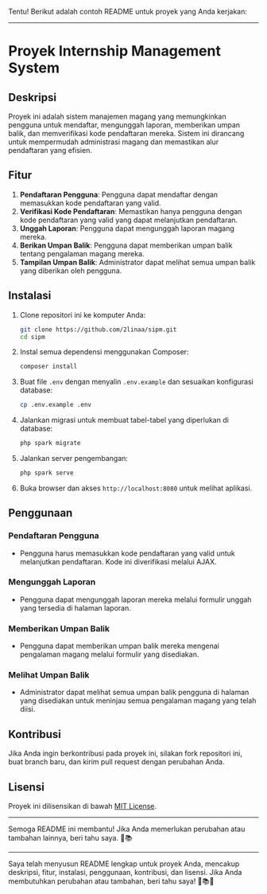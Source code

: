 Tentu! Berikut adalah contoh README untuk proyek yang Anda kerjakan:

---

# Proyek Internship Management System

## Deskripsi
Proyek ini adalah sistem manajemen magang yang memungkinkan pengguna untuk mendaftar, mengunggah laporan, memberikan umpan balik, dan memverifikasi kode pendaftaran mereka. Sistem ini dirancang untuk mempermudah administrasi magang dan memastikan alur pendaftaran yang efisien.

## Fitur
1. **Pendaftaran Pengguna**: Pengguna dapat mendaftar dengan memasukkan kode pendaftaran yang valid.
2. **Verifikasi Kode Pendaftaran**: Memastikan hanya pengguna dengan kode pendaftaran yang valid yang dapat melanjutkan pendaftaran.
3. **Unggah Laporan**: Pengguna dapat mengunggah laporan magang mereka.
4. **Berikan Umpan Balik**: Pengguna dapat memberikan umpan balik tentang pengalaman magang mereka.
5. **Tampilan Umpan Balik**: Administrator dapat melihat semua umpan balik yang diberikan oleh pengguna.

## Instalasi
1. Clone repositori ini ke komputer Anda:
   ```bash
   git clone https://github.com/2linaa/sipm.git
   cd sipm
   ```
2. Instal semua dependensi menggunakan Composer:
   ```bash
   composer install
   ```
3. Buat file `.env` dengan menyalin `.env.example` dan sesuaikan konfigurasi database:
   ```bash
   cp .env.example .env
   ```
4. Jalankan migrasi untuk membuat tabel-tabel yang diperlukan di database:
   ```bash
   php spark migrate
   ```
5. Jalankan server pengembangan:
   ```bash
   php spark serve
   ```
6. Buka browser dan akses `http://localhost:8080` untuk melihat aplikasi.

## Penggunaan
### Pendaftaran Pengguna
- Pengguna harus memasukkan kode pendaftaran yang valid untuk melanjutkan pendaftaran. Kode ini diverifikasi melalui AJAX.

### Mengunggah Laporan
- Pengguna dapat mengunggah laporan mereka melalui formulir unggah yang tersedia di halaman laporan.

### Memberikan Umpan Balik
- Pengguna dapat memberikan umpan balik mereka mengenai pengalaman magang melalui formulir yang disediakan.

### Melihat Umpan Balik
- Administrator dapat melihat semua umpan balik pengguna di halaman yang disediakan untuk meninjau semua pengalaman magang yang telah diisi.

## Kontribusi
Jika Anda ingin berkontribusi pada proyek ini, silakan fork repositori ini, buat branch baru, dan kirim pull request dengan perubahan Anda.

## Lisensi
Proyek ini dilisensikan di bawah [MIT License](LICENSE).

---

Semoga README ini membantu! Jika Anda memerlukan perubahan atau tambahan lainnya, beri tahu saya. 🚀📚

---
Saya telah menyusun README lengkap untuk proyek Anda, mencakup deskripsi, fitur, instalasi, penggunaan, kontribusi, dan lisensi. Jika Anda membutuhkan perubahan atau tambahan, beri tahu saya! 🚀📚💼
